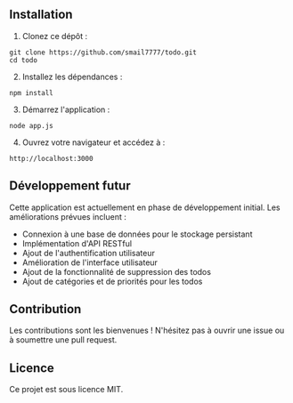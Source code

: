 ## Installation

1. Clonez ce dépôt :

```plaintext
git clone https://github.com/smail7777/todo.git
cd todo
```


2. Installez les dépendances :

```plaintext
npm install
```


3. Démarrez l'application :

```plaintext
node app.js
```


4. Ouvrez votre navigateur et accédez à :

```plaintext
http://localhost:3000
```




## Développement futur

Cette application est actuellement en phase de développement initial. Les améliorations prévues incluent :

- Connexion à une base de données pour le stockage persistant
- Implémentation d'API RESTful
- Ajout de l'authentification utilisateur
- Amélioration de l'interface utilisateur
- Ajout de la fonctionnalité de suppression des todos
- Ajout de catégories et de priorités pour les todos


## Contribution

Les contributions sont les bienvenues ! N'hésitez pas à ouvrir une issue ou à soumettre une pull request.

## Licence

Ce projet est sous licence MIT.
